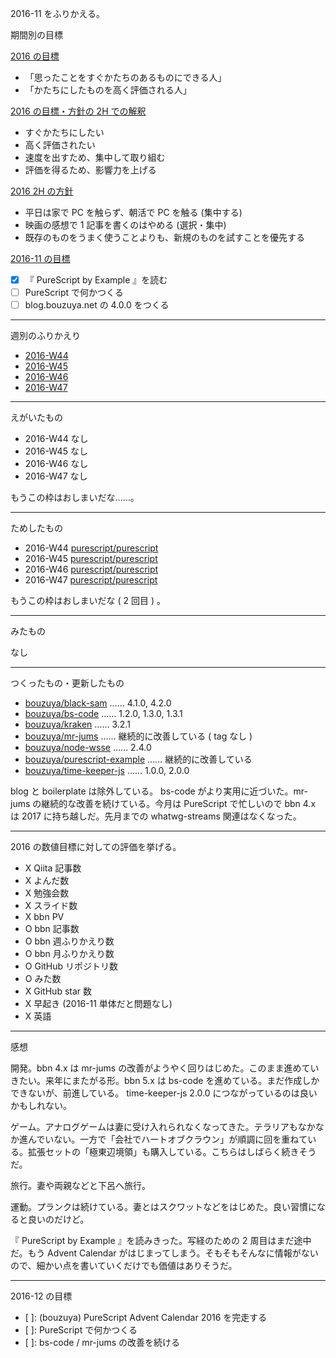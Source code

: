 2016-11 をふりかえる。

期間別の目標

[2016 の目標][2015-12-31]

- 「思ったことをすぐかたちのあるものにできる人」
- 「かたちにしたものを高く評価される人」

[2016 の目標・方針の 2H での解釈][2016-07-31]

- すぐかたちにしたい
- 高く評価されたい
- 速度を出すため、集中して取り組む
- 評価を得るため、影響力を上げる

[2016 2H の方針][2016-07-31]

- 平日は家で PC を触らず、朝活で PC を触る (集中する)
- 映画の感想で 1 記事を書くのはやめる (選択・集中)
- 既存のものをうまく使うことよりも、新規のものを試すことを優先する

[2016-11 の目標][2016-10-31]

- [x] 『 PureScript by Example 』を読む
- [ ] PureScript で何かつくる
- [ ] blog.bouzuya.net の 4.0.0 をつくる

-----

週別のふりかえり

- [2016-W44][2016-11-06]
- [2016-W45][2016-11-13]
- [2016-W46][2016-11-20]
- [2016-W47][2016-11-27]

-----

えがいたもの

- 2016-W44 なし
- 2016-W45 なし
- 2016-W46 なし
- 2016-W47 なし

もうこの枠はおしまいだな……。

-----

ためしたもの

- 2016-W44 [purescript/purescript][]
- 2016-W45 [purescript/purescript][]
- 2016-W46 [purescript/purescript][]
- 2016-W47 [purescript/purescript][]

もうこの枠はおしまいだな ( 2 回目 ) 。

-----

みたもの

なし

-----

つくったもの・更新したもの

- [bouzuya/black-sam][] …… 4.1.0, 4.2.0
- [bouzuya/bs-code][] …… 1.2.0, 1.3.0, 1.3.1
- [bouzuya/kraken][] …… 3.2.1
- [bouzuya/mr-jums][] …… 継続的に改善している ( tag なし )
- [bouzuya/node-wsse][] …… 2.4.0
- [bouzuya/purescript-example][] …… 継続的に改善している
- [bouzuya/time-keeper-js][] …… 1.0.0, 2.0.0

blog と boilerplate は除外している。 bs-code がより実用に近づいた。mr-jums の継続的な改善を続けている。今月は PureScript で忙しいので bbn 4.x は 2017 に持ち越しだ。先月までの whatwg-streams 関連はなくなった。

-----

2016 の数値目標に対しての評価を挙げる。

- X Qiita 記事数
- X よんだ数
- X 勉強会数
- X スライド数
- X bbn PV
- O bbn 記事数
- O bbn 週ふりかえり数
- O bbn 月ふりかえり数
- O GitHub リポジトリ数
- O みた数
- X GitHub star 数
- X 早起き (2016-11 単体だと問題なし)
- X 英語

-----

感想

開発。bbn 4.x は mr-jums の改善がようやく回りはじめた。このまま進めていきたい。来年にまたがる形。bbn 5.x は bs-code を進めている。まだ作成しかできないが、前進している。 time-keeper-js 2.0.0 につながっているのは良いかもしれない。

ゲーム。アナログゲームは妻に受け入れられなくなってきた。テラリアもなかなか進んでいない。一方で「会社でハートオブクラウン」が順調に回を重ねている。拡張セットの「極東辺境領」も購入している。こちらはしばらく続きそうだ。

旅行。妻や両親などと下呂へ旅行。

運動。プランクは続けている。妻とはスクワットなどをはじめた。良い習慣になると良いのだけど。

『 PureScript by Example 』を読みきった。写経のための 2 周目はまだ途中だ。もう Advent Calendar がはじまってしまう。そもそもそんなに情報がないので、細かい点を書いていくだけでも価値はありそうだ。

-----

2016-12 の目標

- [ ]: (bouzuya) PureScript Advent Calendar 2016 を完走する
- [ ]: PureScript で何かつくる
- [ ]: bs-code / mr-jums の改善を続ける

[2015-12-31]: https://blog.bouzuya.net/2015/12/31/
[2016-07-31]: https://blog.bouzuya.net/2016/07/31/
[2016-10-31]: https://blog.bouzuya.net/2016/10/31/
[2016-11-06]: https://blog.bouzuya.net/2016/11/06/
[2016-11-13]: https://blog.bouzuya.net/2016/11/13/
[2016-11-20]: https://blog.bouzuya.net/2016/11/20/
[2016-11-27]: https://blog.bouzuya.net/2016/11/27/
[purescript/purescript]: https://github.com/purescript/purescript
[bouzuya/black-sam]: https://github.com/bouzuya/black-sam
[bouzuya/bs-code]: https://github.com/bouzuya/bs-code
[bouzuya/kraken]: https://github.com/bouzuya/kraken
[bouzuya/mr-jums]: https://github.com/bouzuya/mr-jums
[bouzuya/node-wsse]: https://github.com/bouzuya/node-wsse
[bouzuya/purescript-example]: https://github.com/bouzuya/purescript-example
[bouzuya/time-keeper-js]: https://github.com/bouzuya/time-keeper-js
